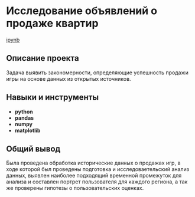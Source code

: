 # Исследование объявлений о продаже квартир

[ipynb](https://github.com/cenzukari/data_analysis_projects/blob/main/games_sales_analysis/games_sales_analysis.ipynb)

## Описание проекта

Задача выявить закономерности, определяющие успешность продажи игры на основе данных из открытых источников. 

## Навыки и инструменты

- **python**
- **pandas**
- **numpy**
- **matplotlib**


## Общий вывод

Была проведена обработка исторические данных о продажах игр, в ходе которой был проведены подготовка и исследоваетельский анализ данных, выявлен наиболее подходящий временной промежуток для анализа и составлен портрет пользователя для каждого региона, а так же проверены гипотезы о пользовательских оценках.

